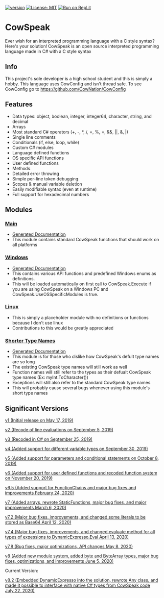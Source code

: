 
[![version](https://img.shields.io/badge/version-8.2-blue)](https://github.com/CowNation/CowSpeak/releases/tag/v8.2)
[![License: MIT](https://img.shields.io/badge/License-MIT-yellow.svg)](https://opensource.org/licenses/MIT)
[![Run on Repl.it](https://repl.it/badge/github/CowNation/CowSpeak)](https://repl.it/github/CowNation/CowSpeak)
# CowSpeak
Ever wish for an interpreted programming language with a C style syntax? Here's your solution! CowSpeak is an open source interpreted programming language made in C# with a C style syntax
## Info
This project's sole developer is a high school student and this is simply a hobby. This language uses CowConfig and isn't thread safe. To see CowConfig go to https://github.com/CowNation/CowConfig
## Features
* Data types: object, boolean, integer, integer64, character, string, and decimal
* Arrays
* Most standard C# operators (+, -, *, /, =, %, =, &&, ||, &, |)
* Single line comments
* Conditionals (if, else, loop, while)
* Custom C# modules
* Language defined functions
* OS specific API functions
* User defined functions
* Methods
* Detailed error throwing
* Simple per-line token debugging
* Scopes & manual variable deletion
* Easily modifiable syntax (even at runtime)
* Full support for hexadecimal numbers
## Modules
### [Main](https://github.com/CowNation/CowSpeak/blob/master/CowSpeak-master/Modules/Main.cs)
* [Generated Documentation](https://github.com/CowNation/CowSpeak/blob/master/CowSpeak-master/Modules/Main.md)
* This module contains standard CowSpeak functions that should work on all platforms
### [Windows](https://github.com/CowNation/CowSpeak/blob/master/CowSpeak-master/Modules/Windows.cs)
* [Generated Documentation](https://github.com/CowNation/CowSpeak/blob/master/CowSpeak-master/Modules/Windows.md)
* This contains various API functions and predefined Windows enums as definitions.
* This will be loaded automatically on first call to CowSpeak.Execute if you are using CowSpeak on a Windows PC and CowSpeak.UseOSSpecificModules is true.
### [Linux](https://github.com/CowNation/CowSpeak/blob/master/CowSpeak-master/Modules/Linux.cs)
* This is simply a placeholder module with no definitions or functions because I don't use linux
* Contributions to this would be greatly appreciated
### [Shorter Type Names](https://github.com/CowNation/CowSpeak/blob/master/CowSpeak-master/Modules/ShorterTypeNames.cs)
* [Generated Documentation](https://github.com/CowNation/CowSpeak/blob/master/CowSpeak-master/Modules/ShorterTypeNames.md)
* This module is for those who dislike how CowSpeak's defult type names are so long
* The existing CowSpeak type names will still work as well
* Function names will still refer to the types as their defualt CowSpeak type names (Ex: myInt.ToCharacter())
* Exceptions will still also refer to the standard CowSpeak type names
* This will probably cause several bugs whenever using this module's short type names
## Significant Versions
[v1 (Initial release on May 17, 2019)](https://github.com/CowNation/CowSpeak/tree/295d57e0a54622b5fc0483c6d1f163408d728aaf)

[v2 (Recode of line evaluations on September 5, 2019)](https://github.com/CowNation/CowSpeak/tree/75c0002235ae917f6d7070cbc35dbfa2c4bb56a8)

[v3 (Recoded in C# on September 25, 2019)](https://github.com/CowNation/CowSpeak/tree/dc7ad0acd7648f64796d9b953425475d3b484e84)

[v4 (Added support for different variable types on September 30, 2019)](https://github.com/CowNation/CowSpeak/tree/90227f3c37685d1286094b6b637fd45f392e4ff5)

[v5 (Added support for parameters and conditional statements on October 8, 2019)](https://github.com/CowNation/CowSpeak/tree/72e3cfb9407a0c6485eb1945b61467331320e43f)

[v6 (Added support for user defined functions and recoded function system on November 20, 2019)](https://github.com/CowNation/CowSpeak/tree/b6c29a7e948dfcfc52dbf721a62bf82a8de469c1)

[v6.5 (Added support for FunctionChains and major bug fixes and improvements February 24, 2020)](https://github.com/CowNation/CowSpeak/tree/6b94fee059b53e8fea5a3d3efa2a0c5ad34b1b86)

[v7 (Added arrays, rewrote StaticFunctions, major bug fixes, and major improvements March 6, 2020)](https://github.com/CowNation/CowSpeak/tree/84b3b0d5186592d87e96f47a9dc55a744850e70a)

[v7.2 (Major bug fixes, improvements, and changed some literals to be stored as Base64 April 12, 2020)](https://github.com/CowNation/CowSpeak/tree/a44ebfbb8b1a31a5ead65aec6e162512a1b7cf72)

[v7.4 (Major bug fixes, improvements, and changed evaluate method for all types of expessions to DynamicExpresso.Eval April 13, 2020)](https://github.com/CowNation/CowSpeak/tree/71d8f40caf78fdbf9bfe6d41cf28a2781297504a)

[v7.8 (Bug fixes, major optimizations, API changes May 8, 2020)](https://github.com/CowNation/CowSpeak/tree/e5c7222d50f190ef07f464169d6971d17bcc4d10)

[v8 (Added new module system, added byte and ByteArray types, major bug fixes, optimizations, and improvements June 5, 2020)](https://github.com/CowNation/CowSpeak/tree/9bff7b0e3639353d1aa0542564cec3fc9aa7ae06)

Current Version:

[v8.2 (Embedded DynamicExpresso into the solution, rewrote Any class, and made it possible to interface with native C# types from CowSpeak code July 22, 2020)](https://github.com/CowNation/CowSpeak)